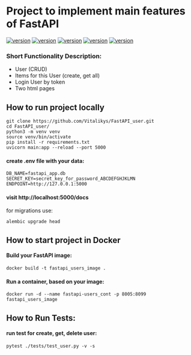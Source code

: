 #  Project to implement main features of FastAPI
[![version](https://img.shields.io/badge/python-3.10-green)](https://semver.org)
[![version](https://img.shields.io/badge/fastapi-0.85.2-green)](https://semver.org)
[![version](https://img.shields.io/badge/SQLAlchemy-1.4.42-yellow)](https://semver.org)
[![version](https://img.shields.io/badge/unittest-latest-blue)](https://semver.org)
[![version](https://img.shields.io/badge/dockerfile-old-red)](https://semver.org)

### Short Functionality Description:
* User (CRUD) 
* Items for this User (create, get all)
* Login User by token
* Two html pages 


## How to run project locally
```shell
git clone https://github.com/Vitalikys/FastAPI_user.git
cd FastAPI_user/
python3 -m venv venv
source venv/bin/activate
pip install -r requirements.txt
uvicorn main:app --reload --port 5000
```
#### create .env file with your data:
```editorconfig
DB_NAME=fastapi_app.db
SECRET_KEY=secret_key_for_password_ABCDEFGHJKLMN
ENDPOINT=http://127.0.0.1:5000
```


#### visit http://localhost:5000/docs

for migrations use:
```shell
alembic upgrade head
```
## How to start project in Docker
#### Build your FastAPI image:
```shell
docker build -t fastapi_users_image .
```

#### Run a container, based on your image:
```shell
docker run -d --name fastapi-users_cont -p 8005:8099 fastapi_users_image
```

## How to Run Tests:  

#### run test for create, get, delete user:
```shell
pytest ./tests/test_user.py -v -s
```